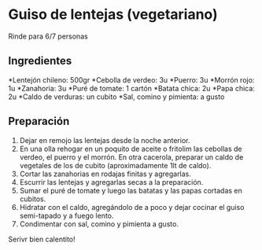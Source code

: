 # Guiso de lentejas (vegetariano)
Rinde para 6/7 personas

## Ingredientes

*Lentejón chileno: 500gr
*Cebolla de verdeo: 3u
*Puerro: 3u
*Morrón rojo: 1u
*Zanahoria: 3u
*Puré de tomate: 1 cartón
*Batata chica: 2u
*Papa chica: 2u
*Caldo de verduras: un cubito
*Sal, comino y pimienta: a gusto

## Preparación

1. Dejar en remojo las lentejas desde la noche anterior.
2. En una olla rehogar en un poquito de aceite o fritolim las cebollas de verdeo, el puerro y el morrón. En otra cacerola, preparar un caldo de vegetales de los de cubito (aproximadamente 1lt de caldo).
3. Cortar las zanahorias en rodajas finitas y agregarlas.
4. Escurrir las lentejas y agregarlas secas a la preparación.
5. Sumar el puré de tomate y luego las batatas y las papas cortadas en cubitos.
6. Hidratar con el caldo, agregándolo de a poco y dejar cocinar el guiso semi-tapado y a fuego lento.
7. Condimentar con sal, comino y pimienta a gusto.

Serivr bien calentito!

